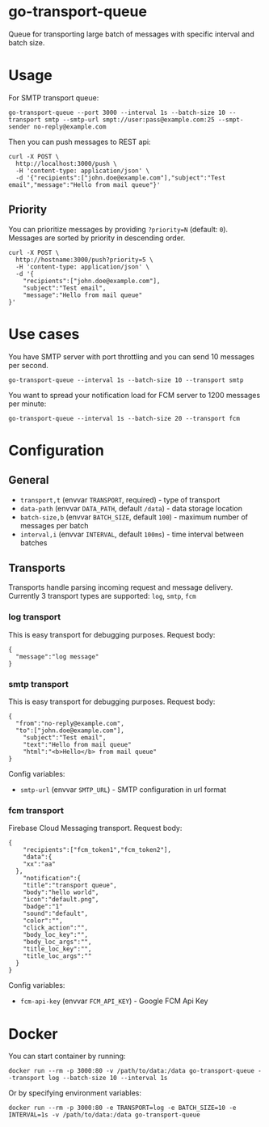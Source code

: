 # go-transport-queue

Queue for transporting large batch of messages with specific interval and batch size.

# Usage

For SMTP transport queue:

```
go-transport-queue --port 3000 --interval 1s --batch-size 10 --transport smtp --smtp-url smpt://user:pass@example.com:25 --smpt-sender no-reply@example.com
```

Then you can push messages to REST api:

```
curl -X POST \
  http://localhost:3000/push \
  -H 'content-type: application/json' \
  -d '{"recipients":["john.doe@example.com"],"subject":"Test email","message":"Hello from mail queue"}'
```

## Priority

You can prioritize messages by providing `?priority=N` (default: `0`). Messages are sorted by priority in descending order.

```
curl -X POST \
  http://hostname:3000/push?priority=5 \
  -H 'content-type: application/json' \
  -d '{
	"recipients":["john.doe@example.com"],
	"subject":"Test email",
	"message":"Hello from mail queue"
}'
```

# Use cases

You have SMTP server with port throttling and you can send 10 messages per second.

```
go-transport-queue --interval 1s --batch-size 10 --transport smtp
```

You want to spread your notification load for FCM server to 1200 messages per minute:

```
go-transport-queue --interval 1s --batch-size 20 --transport fcm
```

# Configuration

## General

* `transport,t` (envvar `TRANSPORT`, required) - type of transport
* `data-path` (envvar `DATA_PATH`, default `/data`) - data storage location
* `batch-size,b` (envvar `BATCH_SIZE`, default `100`) - maximum number of messages per batch
* `interval,i` (envvar `INTERVAL`, default `100ms`) - time interval between batches

## Transports

Transports handle parsing incoming request and message delivery. Currently 3 transport types are supported: `log`, `smtp`, `fcm`

### log transport

This is easy transport for debugging purposes. Request body:

```
{
  "message":"log message"
}
```

### smtp transport

This is easy transport for debugging purposes. Request body:

```
{
  "from":"no-reply@example.com",
  "to":["john.doe@example.com"],
	"subject":"Test email",
	"text":"Hello from mail queue"
	"html":"<b>Hello</b> from mail queue"
}
```

Config variables:

* `smtp-url` (envvar `SMTP_URL`) - SMTP configuration in url format

### fcm transport

Firebase Cloud Messaging transport. Request body:

```
{
	"recipients":["fcm_token1","fcm_token2"],
	"data":{
    "xx":"aa"
  },
	"notification":{
    "title":"transport queue",
    "body":"hello world",
    "icon":"default.png",
    "badge":"1"
    "sound":"default",
    "color":"",
    "click_action":"",
    "body_loc_key":"",
    "body_loc_args":"",
    "title_loc_key":"",
    "title_loc_args":""
  }
}
```

Config variables:

* `fcm-api-key` (envvar `FCM_API_KEY`) - Google FCM Api Key

# Docker

You can start container by running:

```
docker run --rm -p 3000:80 -v /path/to/data:/data go-transport-queue --transport log --batch-size 10 --interval 1s
```

Or by specifying environment variables:

```
docker run --rm -p 3000:80 -e TRANSPORT=log -e BATCH_SIZE=10 -e INTERVAL=1s -v /path/to/data:/data go-transport-queue
```
